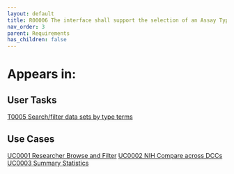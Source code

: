 ```yaml
---
layout: default
title: R00006 The interface shall support the selection of an Assay Type term of interest
nav_order: 3
parent: Requirements
has_children: false
---
```


# Appears in:


## User Tasks

[T0005 Search/filter data sets by type terms](../user-tasks/searchfilter-data-sets-by-type-terms.md)


## Use Cases

[UC0001 Researcher Browse and Filter](../use-cases/browse-and-filter.md)
[UC0002 NIH Compare across DCCs](../use-cases/multi-compare-custodian.md)
[UC0003 Summary Statistics](../use-cases/summary-statistics.md)
